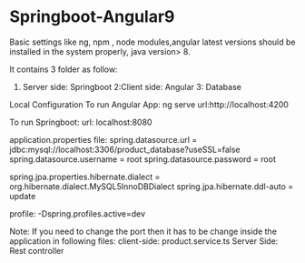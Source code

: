 # Springboot-Angular9

Basic settings like ng, npm , node modules,angular latest versions should be installed in the system properly, java version> 8.

It contains 3 folder as follow:
1. Server side: Springboot
2:Client side: Angular
3: Database

Local Configuration
To run Angular App: ng serve
url:http://localhost:4200

To run Springboot:
url: localhost:8080

application.properties file:
spring.datasource.url = jdbc:mysql://localhost:3306/product_database?useSSL=false
spring.datasource.username = root
spring.datasource.password = root

spring.jpa.properties.hibernate.dialect = org.hibernate.dialect.MySQL5InnoDBDialect
spring.jpa.hibernate.ddl-auto = update

profile:
-Dspring.profiles.active=dev

Note: If you need to change the port then it has to be change inside the application in following files:
client-side: product.service.ts
Server Side: Rest controller

